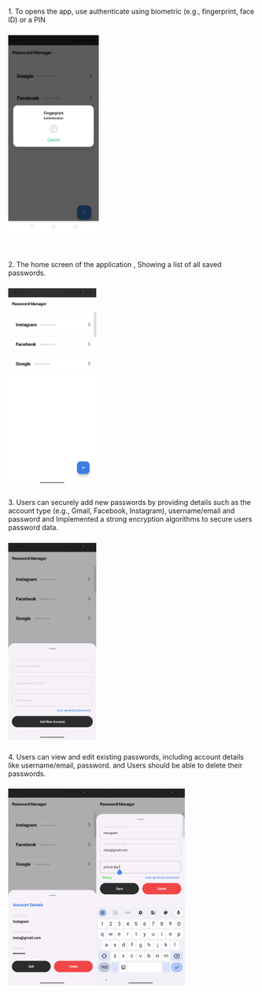 <p align="left">1. To opens the app, use authenticate using biometric (e.g., fingerprint, face ID) or a PIN</p>

###

<div align="left">
  <img height="400" src="https://github.com/SandytheDeveloper/PasswordManagerTask/blob/main/finger_authentication.png"  />
</div>

###

<br clear="both">

<p align="left">2. The home screen of the application , Showing a list of all saved passwords.</p>

###

<div align="left">
  <img height="400" src="https://github.com/SandytheDeveloper/PasswordManagerTask/blob/main/home_screen.png"  />
</div>

###

<p align="left">3. Users can securely add new passwords by providing details such as the account type (e.g., Gmail, Facebook, Instagram), username/email and password and Implemented a strong encryption algorithms to secure users password data.</p>

###

<div align="left">
  <img height="400" src="https://github.com/SandytheDeveloper/PasswordManagerTask/blob/main/add_new_account.png"  />
</div>

###

<p align="left">4. Users can view and edit existing passwords, including account details like username/email, password. and Users should be able to delete their passwords.</p>

###

<img align="left" height="400" src="https://github.com/SandytheDeveloper/PasswordManagerTask/blob/main/view_account.png"  />

###

<img align="left" height="400" src="https://github.com/SandytheDeveloper/PasswordManagerTask/blob/main/edit_account.png"  />

###
